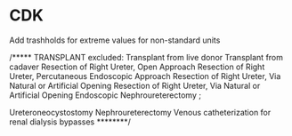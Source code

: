 # CDK

Add trashholds for extreme values
for non-standard units

/***** TRANSPLANT
excluded:
Transplant from live donor
Transplant from cadaver 
Resection of Right Ureter, Open Approach
Resection of Right Ureter, Percutaneous Endoscopic Approach
Resection of Right Ureter, Via Natural or Artificial Opening
Resection of Right Ureter, Via Natural or Artificial Opening Endoscopic
Nephroureterectomy ;

Ureteroneocystostomy
Nephroureterectomy
Venous catheterization for renal dialysis
bypasses
********/

